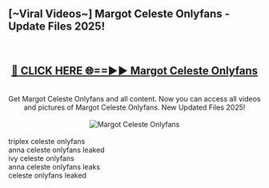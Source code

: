 <h2>[~Viral Videos~] Margot Celeste Onlyfans - Update Files 2025!</h2>
<br>
<div align="center">
<h2><a href="https://betterlinks.top/A2PfLJ" rel="nofollow">🔴 CLICK HERE 🌐==►► Margot Celeste Onlyfans</a></h2>
<br>
Get Margot Celeste Onlyfans and all content. Now you can access all videos and pictures of Margot Celeste Onlyfans. New Updated Files 2025!
<br>
<br>
<a href="https://betterlinks.top/A2PfLJ" rel="nofollow" data-target="animated-image.originalLink"><img src="https://i.ibb.co.com/WyWwxjT/player-gif2.gif" alt="Margot Celeste Onlyfans" style="max-width: 100%; display: inline-block;" data-target="animated-image.originalImage"></a>
</div>
<br>
triplex celeste onlyfans<br>
anna celeste onlyfans leaked<br>
ivy celeste onlyfans<br>
anna celeste onlyfans leaks<br>
celeste onlyfans leaked